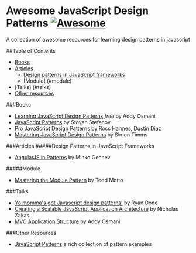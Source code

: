 # Awesome JavaScript Design Patterns [![Awesome](https://cdn.rawgit.com/sindresorhus/awesome/d7305f38d29fed78fa85652e3a63e154dd8e8829/media/badge.svg)](https://github.com/sindresorhus/awesome)
 A collection of awesome resources for learning design patterns in javascript

##Table of Contents
- [Books](#books)
- [Articles](#articles)
  - [Design patterns in JavaScript frameworks](#design-patterns-in-javascript-frameworks)
  - [Module] (#module)
- [Talks] (#talks)
- [Other resources](#other-resources)
  
###Books
* [Learning JavaScript Design Patterns](http://openmymind.net/The-Little-Go-Book/) *free* by Addy Osmani
* [JavaScript Patterns](https://www.goodreads.com/book/show/9422683-javascript-patterns) by Stoyan Stefanov
* [Pro JavaScript Design Patterns](https://www.goodreads.com/book/show/1960593.Pro_JavaScript_Design_Patterns) by Ross Harmes, Dustin Diaz
* [Mastering JavaScript Design Patterns](https://www.goodreads.com/book/show/23847040-mastering-javascript-design-patterns---essential-solutions-for-effective) by Simon Timms

###Articles
#####Design Patterns in JavaScript Frameworks
* [AngularJS in Patterns](https://github.com/mgechev/angularjs-in-patterns) by Minko Gechev

#####Module
* [Mastering the Module Pattern](https://toddmotto.com/mastering-the-module-pattern/) by Todd Motto

###Talks
* [Yo momma's got Javascript design patterns!](https://youtu.be/dMpp1_rJTXU) by Ryan Done
* [Creating a Scalable JavaScript Application Architecture](https://youtu.be/b5pFv9NB9fs) by Nicholas Zakas
* [MVC Application Structure](https://youtu.be/yIoPlBcW6XA) by Addy Osmani

###Other Resources
* [JavaScript Patterns](https://github.com/shichuan/javascript-patterns) a rich collection of pattern examples 
